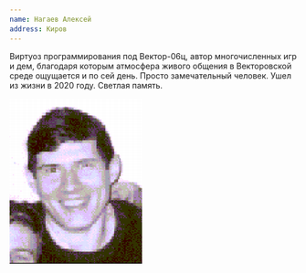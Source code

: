 ```yaml
---
name: Нагаев Алексей
address: Киров
---
```


Виртуоз программирования под Вектор-06ц, автор многочисленных игр и дем, благодаря которым атмосфера живого общения в Векторовской среде ощущается и по сей день.
Просто замечательный человек.
Ушел из жизни в 2020 году.
Светлая память.

![Photo](sunami.png)
